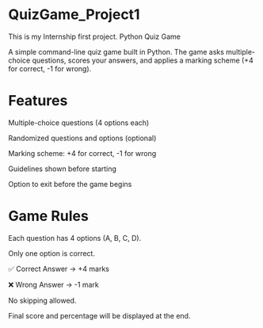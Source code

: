 # QuizGame_Project1
This is my Internship first project. 
Python Quiz Game

A simple command-line quiz game built in Python.
The game asks multiple-choice questions, scores your answers, and applies a marking scheme (+4 for correct, -1 for wrong).

<h1> Features</h1>

Multiple-choice questions (4 options each)

Randomized questions and options (optional)

Marking scheme: +4 for correct, -1 for wrong

Guidelines shown before starting

Option to exit before the game begins

<h1> Game Rules</h1>

Each question has 4 options (A, B, C, D).

Only one option is correct.

✅ Correct Answer → +4 marks

❌ Wrong Answer → -1 mark

No skipping allowed.

Final score and percentage will be displayed at the end.

